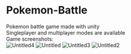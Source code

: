 # Pokemon-Battle
Pokemon battle game made with unity<br/>
Singleplayer and multiplayer modes are available<br/>
Game screenshots:<br/>
![Untitled4](https://user-images.githubusercontent.com/48517008/169912686-6049f6ef-a4a7-41f3-9eb9-b5eb25c931f5.jpg)
![Untitled](https://user-images.githubusercontent.com/48517008/169911924-bcb39c84-df44-4fc5-a348-0f437962c1f6.jpg)
![Untitled3](https://user-images.githubusercontent.com/48517008/169912690-60ab5389-2b93-4335-9c8e-d19ed31ba504.jpg)
![Untitled2](https://user-images.githubusercontent.com/48517008/169912697-042b7578-2e47-457e-aca8-658ac34674dc.jpg)


